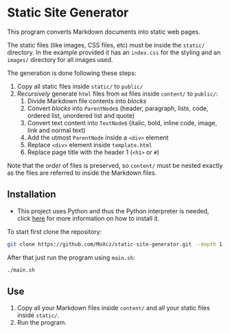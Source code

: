 # Static Site Generator

This program converts Markdown documents into static web pages.

The static files (like images, CSS files, etc) must be inside the `static/`
directory. In the example provided it has an `index.css` for the styling and
an `images/` directory for all images used.

The generation is done following these steps:
1. Copy all static files inside `static/` to `public/`
2. *Recursively* generate `html` files from `md` files inside `content/` to `public/`:
    1. Divide Markdown file contents into *blocks*
    2. Convert *blocks* into `ParentNode`s (header, paragraph, lists, code,
       ordered list, unordered list and quote)
    3. Convert text content into `TextNode`s (italic, bold, inline code, image,
       link and normal text)
    4. Add the utmost `ParentNode` inside a `<div>` element
    5. Replace `<div>` element inside `template.html`
    6. Replace page title with the header 1 (`<h1>` or `#`)

Note that the *order* of files is preserved, so `content/` must be nested
exactly as the files are referred to inside the Markdown files.

## Installation

- This project uses Python and thus the Python interpreter is needed, click
  [here](https://www.python.org/downloads/) for more information on how to install
  it.

To start first clone the repository:

```sh
git clone https://github.com/MoXcz/static-site-generator.git --depth 1
```

After that just run the program using `main.sh`:

```sh
./main.sh
```

## Use

1. Copy all your Markdown files inside `content/` and all your static files
inside `static/`.
2. Run the program.
